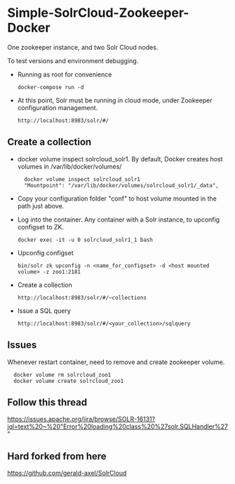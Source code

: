 # Simple-SolrCloud-Zookeeper-Docker
One zookeeper instance, and two Solr Cloud nodes.

To test versions and environment debugging.
- Running as root for convenience
 
      docker-compose run -d

- At this point, Solr must be running in cloud mode, under Zookeeper configuration management.

      http://localhost:8983/solr/#/


## Create a collection
- docker volume inspect solrcloud_solr1. By default, Docker creates host volumes in /var/lib/docker/volumes/

        docker volume inspect solrcloud_solr1
        "Mountpoint": "/var/lib/docker/volumes/solrcloud_solr1/_data",
  
- Copy your configuration folder "conf" to host volume mounted in the path just above.
- Log into the container. Any container with a Solr instance, to upconfig configset to ZK. 

      docker exec -it -u 0 solrcloud_solr1_1 bash

- Upconfig configset
  
      bin/solr zk upconfig -n <name_for_configset> -d <host mounted volume> -z zoo1:2181

- Create a collection
  
      http://localhost:8983/solr/#/~collections

- Issue a SQL query

      http://localhost:8983/solr/#/<your_collection>/sqlquery 


## Issues
Whenever restart container, need to remove and create zookeeper volume. 

      docker volume rm solrcloud_zoo1
      docker volume create solrcloud_zoo1

## Follow this thread
https://issues.apache.org/jira/browse/SOLR-16131?jql=text%20~%20"Error%20loading%20class%20%27solr.SQLHandler%27"

## Hard forked from here
https://github.com/gerald-axel/SolrCloud
